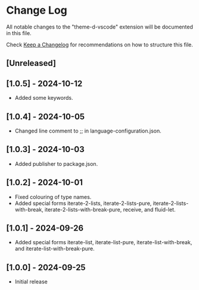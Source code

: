 # Change Log

All notable changes to the "theme-d-vscode" extension will be documented in this file.

Check [Keep a Changelog](http://keepachangelog.com/) for recommendations on how to structure this file.

## [Unreleased]

## [1.0.5] - 2024-10-12

- Added some keywords.

## [1.0.4] - 2024-10-05

- Changed line comment to ;; in language-configuration.json.

## [1.0.3] - 2024-10-03

- Added publisher to package.json.

## [1.0.2] - 2024-10-01

- Fixed colouring of type names.
- Added special forms iterate-2-lists, iterate-2-lists-pure,
  iterate-2-lists-with-break, iterate-2-lists-with-break-pure,
  receive, and fluid-let.

## [1.0.1] - 2024-09-26

- Added special forms iterate-list, iterate-list-pure, iterate-list-with-break,
  and iterate-list-with-break-pure.

## [1.0.0] - 2024-09-25

- Initial release

